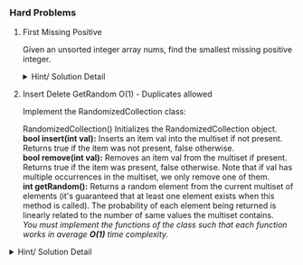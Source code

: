 ### Hard Problems

1. First Missing Positive
   
    Given an unsorted integer array nums, find the smallest missing positive integer.<br>
    <details>
    <summary> Hint/ Solution Detail </summary>

    Refer: https://leetcode.com/problems/trapping-rain-water/ <br>
    [Solution](../src/com/algorhythm/hard/array/FirstMissingPositive.java)
    </details>   
   
2.  Insert Delete GetRandom O(1) - Duplicates allowed

    Implement the RandomizedCollection class:

    RandomizedCollection() Initializes the RandomizedCollection object.<br>
    **bool insert(int val):** Inserts an item val into the multiset if not present. Returns true if the item was not present, false otherwise. <br>
    **bool remove(int val):** Removes an item val from the multiset if present. Returns true if the item was present, false otherwise. Note that if val has multiple occurrences in the multiset, we only remove one of them. <br>
    **int getRandom():** Returns a random element from the current multiset of elements (it's guaranteed that at least one element exists when this method is called). The probability of each element being returned is linearly related to the number of same values the multiset contains.<br>
    _You must implement the functions of the class such that each function works in average **O(1)** time complexity._

   <details>
    <summary> Hint/ Solution Detail </summary>
    
    Refer: https://leetcode.com/problems/insert-delete-getrandom-o1-duplicates-allowed/ <br>
    [Solution](../src/com/algorhythm/hard/array/InsertDeleteGetRandomWithDuplicates.java)
    </details>   
   
3. Trapping Rain Water
   Given n non-negative integers representing an elevation map where the width of each bar is 1, compute how much water it can trap after raining.<br>
   ![img.png](images/traprain.png)

    <details>
    <summary> Hint/ Solution Detail </summary>

    Refer: https://leetcode.com/problems/trapping-rain-water/ <br>
    [Solution](../src/com/algorhythm/hard/array/TrappingRainWater.java)
    </details>   

4. Design In-Memory File System
    Design a data structure that simulates an in-memory file system.

    Implement the FileSystem class:
    
    **FileSystem()** Initializes the object of the system.<br>
    **_List<String> ls(String path)_**<br>
    - If path is a file path, returns a list that only contains this file's name.<br>
    - If path is a directory path, returns the list of file and directory names in this directory.<br>
    - *The answer should in lexicographic order.<br>
    
    _**void mkdir(String path)**_<br> 
    - Makes a new directory according to the given path. The given directory path does not exist. If the middle directories in the path do not exist, you should create them as well.<br>
    
    **_void addContentToFile(String filePath, String content)_**<br>
    - If filePath does not exist, creates that file containing given content.<br>
    - If filePath already exists, appends the given content to original content.<br>
    
    _**String readContentFromFile(String filePath)**_ <br>
    - Returns the content in the file at filePath.<br>
    <details>
    <summary> Hint/ Solution Detail </summary>

    Refer: https://leetcode.com/problems/design-in-memory-file-system/ <br>
    [Solution](../src/com/algorhythm/hard/FileSystem.java)
    </details>